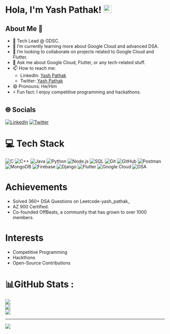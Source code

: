 # Hola, I'm Yash Pathak! <img src="https://media.giphy.com/media/hvRJCLFzcasrR4ia7z/giphy.gif" width="25px">


## About Me   💫
* 🔭 Tech Lead @ GDSC.
* 🌱 I’m currently learning more about Google Cloud and advanced DSA.
* 👯 I’m looking to collaborate on projects related to Google Cloud and Flutter.
* 💬 Ask me about Google Cloud, Flutter, or any tech-related stuff.
* 📫 How to reach me: 
  - LinkedIn: [Yash Pathak](https://www.linkedin.com/in/yash-pathak-a53ba7226/)
  - Twitter: [Yash Pathak](https://twitter.com/Yashaashu)
* 😄 Pronouns: He/Him
* ⚡ Fun fact: I enjoy competitive programming and hackathons.

## 🌐 Socials
[![LinkedIn](https://img.shields.io/badge/LinkedIn-%230077B5.svg?logo=linkedin&logoColor=white)](https://www.linkedin.com/in/yash-pathak-a53ba7226/) [![Twitter](https://img.shields.io/badge/Twitter-%231DA1F2.svg?logo=twitter&logoColor=white)](https://twitter.com/Yashaashu)

# 💻 Tech Stack
![C](https://img.shields.io/badge/C-%2300599C.svg?style=for-the-badge&logo=c&logoColor=white) ![C++](https://img.shields.io/badge/C++-%2300599C.svg?style=for-the-badge&logo=c%2B%2B&logoColor=white) ![Java](https://img.shields.io/badge/Java-%23ED8B00.svg?style=for-the-badge&logo=java&logoColor=white) ![Python](https://img.shields.io/badge/python-3670A0?style=for-the-badge&logo=python&logoColor=ffdd54) ![Node.js](https://img.shields.io/badge/Node.js-43853D?style=for-the-badge&logo=node.js&logoColor=white) ![SQL](https://img.shields.io/badge/SQL-%2300f.svg?style=for-the-badge&logo=sqlite&logoColor=white) ![Git](https://img.shields.io/badge/Git-%23F05033.svg?style=for-the-badge&logo=git&logoColor=white) ![GitHub](https://img.shields.io/badge/GitHub-%23121011.svg?style=for-the-badge&logo=github&logoColor=white) ![Postman](https://img.shields.io/badge/Postman-FF6C37?style=for-the-badge&logo=postman&logoColor=white) ![MongoDB](https://img.shields.io/badge/MongoDB-%234ea94b.svg?style=for-the-badge&logo=mongodb&logoColor=white) ![Firebase](https://img.shields.io/badge/firebase-%23039BE5.svg?style=for-the-badge&logo=firebase) ![Django](https://img.shields.io/badge/Django-092E20?style=for-the-badge&logo=django&logoColor=white) ![Flutter](https://img.shields.io/badge/Flutter-%2302569B.svg?style=for-the-badge&logo=Flutter&logoColor=white) ![Google Cloud](https://img.shields.io/badge/Google%20Cloud-%234285F4.svg?style=for-the-badge&logo=google-cloud&logoColor=white) ![DSA](https://img.shields.io/badge/DSA-%23121011.svg?style=for-the-badge)

# Achievements
- Solved 360+ DSA Questions on Leetcode-yash_pathak_
- AZ 900 Certified.
- Co-founded OffBeats, a community that has grown to over 1000 members.

# Interests
- Competitive Programming
- Hackthons
- Open-Source Contributions

# 📊GitHub Stats :
![](https://github-readme-stats.vercel.app/api?username=yash9111&theme=radical&hide_border=true&include_all_commits=false&count_private=false)<br/>
![](https://github-readme-streak-stats.herokuapp.com/?user=yash9111&theme=radical&hide_border=true)<br/>
![](https://github-readme-stats.vercel.app/api/top-langs/?username=yash9111&theme=radical&hide_border=true&include_all_commits=false&count_private=false&layout=compact)

---
[![](https://visitcount.itsvg.in/api?id=yash9111&icon=0&color=0)](https://visitcount.itsvg.in)

